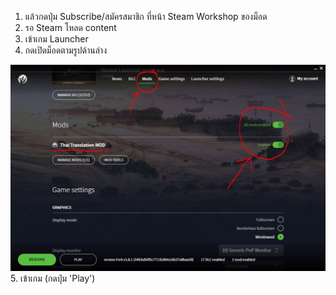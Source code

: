 1. แล้วกดปุ่ม Subscribe/สมัครสมาชิก ที่หน้า Steam Workshop ของม็อด
2. รอ Steam โหลด content
3. เข้าเกม Launcher
4. กดเปิดม็อดตามรูปด้านล่าง
<img src="images/enable_mod.jpg">
5. เข้าเกม (กดปุ่ม 'Play')
